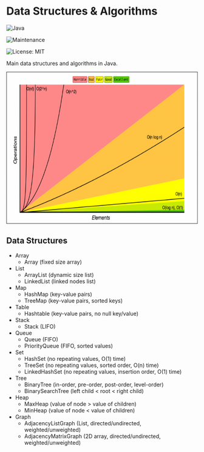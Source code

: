 # Data Structures & Algorithms

![Java](https://img.shields.io/badge/java-%23ED8B00.svg?style=for-the-badge&logo=openjdk&logoColor=white)

![Maintenance](https://img.shields.io/badge/Maintained%3F-yes-green.svg)

![License: MIT](https://img.shields.io/badge/License-MIT-yellow.svg)

Main data structures and algorithms in Java.

<img src="./Big O.png" alt="Big O" width="600" height="400" />

## Data Structures

- Array
  - Array (fixed size array)
- List
  - ArrayList (dynamic size list)
  - LinkedList (linked nodes list)
- Map
  - HashMap (key-value pairs)
  - TreeMap (key-value pairs, sorted keys)
- Table
  - Hashtable (key-value pairs, no null key/value)
- Stack
  - Stack (LIFO)
- Queue
  - Queue (FIFO)
  - PriorityQueue (FIFO, sorted values)
- Set
  - HashSet (no repeating values, O(1) time)
  - TreeSet (no repeating values, sorted order, O(n) time)
  - LinkedHashSet (no repeating values, insertion order, O(1) time)
- Tree
  - BinaryTree (in-order, pre-order, post-order, level-order)
  - BinarySearchTree (left child < root < right child)
- Heap
  - MaxHeap (value of node > value of children)
  - MinHeap (value of node < value of children)
- Graph
  - AdjacencyListGraph (List, directed/undirected, weighted/unweighted)
  - AdjacencyMatrixGraph (2D array, directed/undirected, weighted/unweighted)

